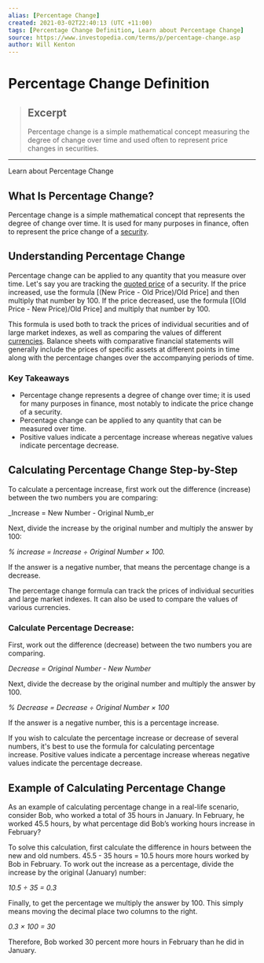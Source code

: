 ```yaml
---
alias: [Percentage Change]
created: 2021-03-02T22:40:13 (UTC +11:00)
tags: [Percentage Change Definition, Learn about Percentage Change]
source: https://www.investopedia.com/terms/p/percentage-change.asp
author: Will Kenton
---
```


# Percentage Change Definition

> ## Excerpt
> Percentage change is a simple mathematical concept measuring the degree of change over time and used often to represent price changes in securities.

---

Learn about Percentage Change
## What Is Percentage Change?

Percentage change is a simple mathematical concept that represents the degree of change over time. It is used for many purposes in finance, often to represent the price change of a [security](https://www.investopedia.com/terms/s/security.asp).

## Understanding Percentage Change

Percentage change can be applied to any quantity that you measure over time. Let's say you are tracking the [quoted price](https://www.investopedia.com/terms/q/quoted-price.asp) of a security. If the price increased, use the formula \[(New Price - Old Price)/Old Price\] and then multiply that number by 100. If the price decreased, use the formula \[(Old Price - New Price)/Old Price\] and multiply that number by 100. 

This formula is used both to track the prices of individual securities and of large market indexes, as well as comparing the values of different [currencies](https://www.investopedia.com/terms/c/currency.asp). Balance sheets with comparative financial statements will generally include the prices of specific assets at different points in time along with the percentage changes over the accompanying periods of time. 

### Key Takeaways

-   Percentage change represents a degree of change over time; it is used for many purposes in finance, most notably to indicate the price change of a security.
-   Percentage change can be applied to any quantity that can be measured over time.
-   Positive values indicate a percentage increase whereas negative values indicate percentage decrease.

## Calculating Percentage Change Step-by-Step

To calculate a percentage increase, first work out the difference (increase) between the two numbers you are comparing: 

_Increase = New Number - Original Numb_er

Next, divide the increase by the original number and multiply the answer by 100:

_% increase = Increase ÷ Original Number × 100._

If the answer is a negative number, that means the percentage change is a decrease.

The percentage change formula can track the prices of individual securities and large market indexes. It can also be used to compare the values of various currencies.

### Calculate Percentage Decrease:

First, work out the difference (decrease) between the two numbers you are comparing.

_Decrease = Original Number - New Number_

Next, divide the decrease by the original number and multiply the answer by 100.

_% Decrease = Decrease ÷ Original Number × 100_

If the answer is a negative number, this is a percentage increase.

If you wish to calculate the percentage increase or decrease of several numbers, it's best to use the formula for calculating percentage increase. Positive values indicate a percentage increase whereas negative values indicate the percentage decrease.

## Example of Calculating Percentage Change

As an example of calculating percentage change in a real-life scenario, consider Bob, who worked a total of 35 hours in January. In February, he worked 45.5 hours, by what percentage did Bob’s working hours increase in February? 

To solve this calculation, first calculate the difference in hours between the new and old numbers. 45.5 - 35 hours = 10.5 hours more hours worked by Bob in February. To work out the increase as a percentage, divide the increase by the original (January) number:

_10.5 ÷ 35 = 0.3_

Finally, to get the percentage we multiply the answer by 100. This simply means moving the decimal place two columns to the right.

_0.3 × 100 = 30_

Therefore, Bob worked 30 percent more hours in February than he did in January.
